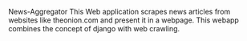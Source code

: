 News-Aggregator
This Web application scrapes news articles from websites like theonion.com and present it in a webpage. This webapp combines the concept of django with web crawling. 


